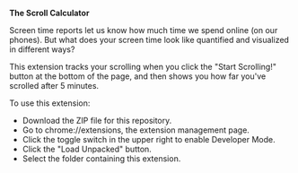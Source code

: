 **The Scroll Calculator**


Screen time reports let us know how much time we spend online (on our phones). But what does your screen time look like quantified and visualized in different ways?

This extension tracks your scrolling when you click the "Start Scrolling!" button at the bottom of the page, and then shows you how far you've scrolled after 5 minutes.

To use this extension:

- Download the ZIP file for this repository.
- Go to chrome://extensions, the extension management page.
- Click the toggle switch in the upper right to enable Developer Mode.
- Click the "Load Unpacked" button.
- Select the folder containing this extension.
